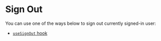 # Sign Out

You can use one of the ways below to sign out currently signed-in user:

 - [`useSignOut` hook](../hooks/useSignOut-hook.md)